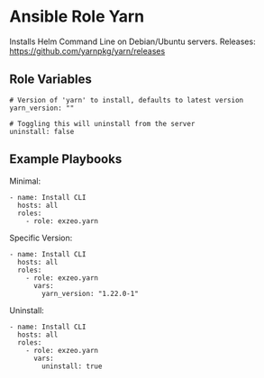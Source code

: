 Ansible Role Yarn
=========

Installs Helm Command Line on Debian/Ubuntu servers. 
Releases: https://github.com/yarnpkg/yarn/releases

Role Variables
--------------

```
# Version of 'yarn' to install, defaults to latest version
yarn_version: ""

# Toggling this will uninstall from the server
uninstall: false
```


Example Playbooks
----------------

Minimal:
```
- name: Install CLI
  hosts: all
  roles:
    - role: exzeo.yarn
```

Specific Version:
```
- name: Install CLI
  hosts: all
  roles:
    - role: exzeo.yarn
      vars:
        yarn_version: "1.22.0-1"
```

Uninstall:
```
- name: Install CLI
  hosts: all
  roles:
    - role: exzeo.yarn
      vars:
        uninstall: true
```